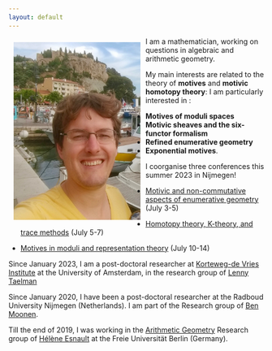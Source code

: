 ```yaml
---
layout: default
---
```


<meta http-equiv='cache-control' content='no-cache'> 
<meta http-equiv='expires' content='0'> 
<meta http-equiv='pragma' content='no-cache'>

<img style="width=250px;height=350px;float:left;padding:10px;"
src="/image/personal_photo_3.jpg" alt="profile picture" width="250" height="350">

I am a mathematician, working on questions in algebraic and arithmetic geometry. 

My main interests are related to the theory of **motives** and **motivic homotopy theory**: I am particularly interested in :

- **Motives of moduli spaces**
- **Motivic sheaves and the six-functor formalism**
- **Refined enumerative geometry**
- **Exponential motives**.

I coorganise three conferences this summer 2023 in Nijmegen!

- [Motivic and non-commutative aspects of enumerative geometry](https://www.math.ru.nl/mnc-conference/) (July 3-5)

- [Homotopy theory, K-theory, and trace methods](https://www.math.ru.nl/hkt-conference/) (July 5-7)

- [Motives in moduli and representation theory](https://indico.imapp.ru.nl/event/124/) (July 10-14)


Since January 2023, I am a post-doctoral researcher at [Korteweg-de Vries Institute](https://kdvi.uva.nl/) at the University of Amsterdam, in the research group of [Lenny Taelman](https://staff.fnwi.uva.nl/l.d.j.taelman/)

Since January 2020, I have been a post-doctoral researcher at the Radboud University Nijmegen (Netherlands). I am part of the Research group of [Ben Moonen](https://www.math.ru.nl/~bmoonen/).

Till the end of 2019, I was working in the [Arithmetic Geometry](http://www.mi.fu-berlin.de/en/math/groups/arithmetic_geometry/index.html) Research group of [Hélène Esnault](http://www.mi.fu-berlin.de/users/esnault/) at the Freie Universität Berlin (Germany).



